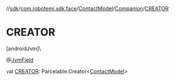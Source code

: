 //[sdk](../../../../index.md)/[com.robotemi.sdk.face](../../index.md)/[ContactModel](../index.md)/[Companion](index.md)/[CREATOR](-c-r-e-a-t-o-r.md)

# CREATOR

[androidJvm]\

@[JvmField](https://kotlinlang.org/api/latest/jvm/stdlib/kotlin.jvm/-jvm-field/index.html)

val [CREATOR](-c-r-e-a-t-o-r.md): Parcelable.Creator&lt;[ContactModel](../index.md)&gt;
